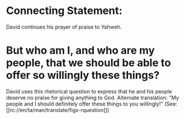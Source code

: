 # Connecting Statement:

David continues his prayer of praise to Yahweh.

# But who am I, and who are my people, that we should be able to offer so willingly these things?

David uses this rhetorical question to express that he and his people deserve no praise for giving anything to God. Alternate translation: "My people and I should definitely offer these things to you willingly!" (See: [[rc://en/ta/man/translate/figs-rquestion]])

